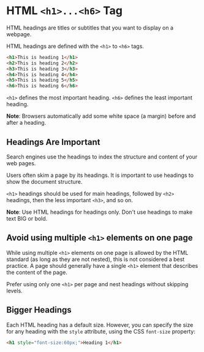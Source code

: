 # HTML `<h1>...<h6>` Tag

HTML headings are titles or subtitles that you want to display on a webpage.

HTML headings are defined with the `<h1>` to `<h6>` tags.

```html
<h1>This is heading 1</h1>
<h2>This is heading 2</h2>
<h3>This is heading 3</h3>
<h4>This is heading 4</h4>
<h5>This is heading 5</h5>
<h6>This is heading 6</h6>
```

`<h1>` defines the most important heading. `<h6>` defines the least important heading.

**Note**: Browsers automatically add some white space (a margin) before and after a heading.

## Headings Are Important

Search engines use the headings to index the structure and content of your web pages.

Users often skim a page by its headings. It is important to use headings to show the document structure.

`<h1>` headings should be used for main headings, followed by `<h2>` headings, then the less important `<h3>`, and so on.

**Note**: Use HTML headings for headings only. Don't use headings to make text BIG or bold.

## Avoid using multiple `<h1>` elements on one page

While using multiple `<h1>` elements on one page is allowed by the HTML standard (as long as they are not nested), this is not considered a best practice. A page should generally have a single `<h1>` element that describes the content of the page.

Prefer using only one `<h1>` per page and nest headings without skipping levels.

## Bigger Headings

Each HTML heading has a default size. However, you can specify the size for any heading with the `style` attribute, using the CSS `font-size` property:

```html
<h1 style="font-size:60px;">Heading 1</h1>
```
